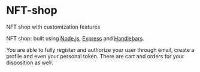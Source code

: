 # NFT-shop
NFT shop with customization features

NFT shop: built using [Node.js](https://nodejs.org/uk/), [Express](https://expressjs.com/ru/) and [Handlebars](https://handlebarsjs.com/).

You are able to fully register and authorize your user through email, create a profile and even your personal token. 
There are cart and orders for your disposition as well.
